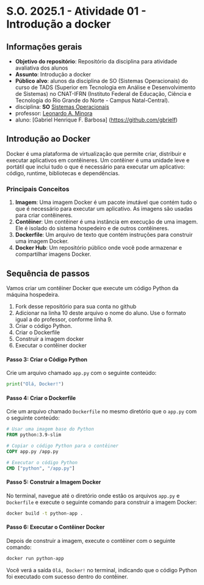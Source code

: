 # S.O. 2025.1 - Atividade 01 - Introdução a docker

## Informações gerais

- **Objetivo do repositório**: Repositório da disciplina para atividade avaliativa dos alunos
- **Assunto**: Introdução a docker
- **Público alvo**: alunos da disciplina de SO (Sistemas Operacionais) do curso de TADS (Superior em Tecnologia em Análise e Desenvolvimento de Sistemas) no CNAT-IFRN (Instituto Federal de Educação, Ciência e Tecnologia do Rio Grande do Norte - Campus Natal-Central).
- disciplina: **SO** [Sistemas Operacionais](https://github.com/sistemas-operacionais/)
- professor: [Leonardo A. Minora](https://github.com/leonardo-minora)
- aluno: [Gabriel Henrique F. Barbosa] (https://github.com/gbrielf)  



## **Introdução ao Docker**

Docker é uma plataforma de virtualização que permite criar, distribuir e executar aplicativos em contêineres. Um contêiner é uma unidade leve e portátil que inclui tudo o que é necessário para executar um aplicativo: código, runtime, bibliotecas e dependências.

### **Principais Conceitos**

1. **Imagem**: Uma imagem Docker é um pacote imutável que contém tudo o que é necessário para executar um aplicativo. As imagens são usadas para criar contêineres.
2. **Contêiner**: Um contêiner é uma instância em execução de uma imagem. Ele é isolado do sistema hospedeiro e de outros contêineres.
3. **Dockerfile**: Um arquivo de texto que contém instruções para construir uma imagem Docker.
4. **Docker Hub**: Um repositório público onde você pode armazenar e compartilhar imagens Docker.



## Sequência de passos

Vamos criar um contêiner Docker que execute um código Python da máquina hospedeira.

1. Fork desse repositório para sua conta no github
2. Adicionar na linha 10 deste arquivo o nome do aluno. Use o formato igual a do professor, conforme linha 9.
3. Criar o código Python.
4. Criar o Dockerfile
5. Construir a imagem docker
6. Executar o contêiner docker



#### **Passo 3: Criar o Código Python**

Crie um arquivo chamado `app.py` com o seguinte conteúdo:

```python
print("Olá, Docker!")
```


#### **Passo 4: Criar o Dockerfile**

Crie um arquivo chamado `Dockerfile` no mesmo diretório que o `app.py` com o seguinte conteúdo:

```Dockerfile
# Usar uma imagem base do Python
FROM python:3.9-slim

# Copiar o código Python para o contêiner
COPY app.py /app.py

# Executar o código Python
CMD ["python", "/app.py"]
```


#### **Passo 5: Construir a Imagem Docker**

No terminal, navegue até o diretório onde estão os arquivos `app.py` e `Dockerfile` e execute o seguinte comando para construir a imagem Docker:

```sh
docker build -t python-app .
```


#### **Passo 6: Executar o Contêiner Docker**

Depois de construir a imagem, execute o contêiner com o seguinte comando:

```sh
docker run python-app
```

Você verá a saída `Olá, Docker!` no terminal, indicando que o código Python foi executado com sucesso dentro do contêiner.
